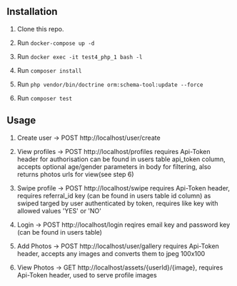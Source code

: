 ## Installation

1. Clone this repo.

2. Run `docker-compose up -d`

3. Run `docker exec -it test4_php_1 bash -l`

4. Run `composer install`

5. Run `php vendor/bin/doctrine orm:schema-tool:update --force`

6. Run `composer test`

## Usage
1. Create user ->  POST http://localhost/user/create 

2. View profiles ->  POST http://localhost/profiles requires Api-Token header for authorisation can be found in users table api_token column, accepts optional age/gender parameters in body for filtering, also returns photos urls for view(see step 6)

3. Swipe profile -> POST http://localhost/swipe requires Api-Token header, requires referral_id key (can be found in users table id column) as swiped targed by user authenticated by token, requires like key with allowed values 'YES' or 'NO'

4. Login -> POST http://localhost/login reqires email key and password key (can be found in users table)

5. Add Photos -> POST http://localhost/user/gallery requires Api-Token header, accepts any images and converts them to jpeg 100x100

6. View Photos -> GET http://localhost/assets/{userId}/{image}, requires Api-Token header, used to serve profile images
